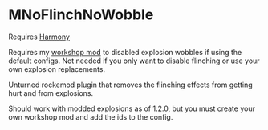 # MNoFlinchNoWobble
Requires [Harmony](https://github.com/pardeike/Harmony/releases)

Requires my [workshop mod](https://steamcommunity.com/sharedfiles/filedetails/?id=2870068059) to disabled explosion wobbles if using the default configs. Not needed if you only want to disable flinching or use your own explosion replacements.

Unturned rockemod plugin that removes the flinching effects from getting hurt and from explosions. 

Should work with modded explosions as of 1.2.0, but you must create your own workshop mod and add the ids to the config.